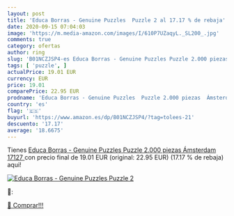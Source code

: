 ```yaml
---
layout: post
title: 'Educa Borras - Genuine Puzzles  Puzzle 2 al 17.17 % de rebaja'
date: 2020-09-15 07:04:03
image: 'https://m.media-amazon.com/images/I/610P7UZaqyL._SL200_.jpg'
comments: true
category: ofertas
author: ring
slug: 'B01NCZJSP4-es Educa Borras - Genuine Puzzles Puzzle 2.000 piezas...'
tags: [ 'puzzle', ]
actualPrice: 19.01 EUR
currency: EUR
price: 19.01
comparePrice: 22.95 EUR
prodname: 'Educa Borras - Genuine Puzzles  Puzzle 2.000 piezas  Ámsterdam  17127 '
country: 'es'
flag: '🇪🇸'
buyurl: 'https://www.amazon.es/dp/B01NCZJSP4/?tag=tolees-21'
descuento: '17.17'
average: '18.6675'
---
```


Tienes [Educa Borras - Genuine Puzzles  Puzzle 2.000 piezas  Ámsterdam  17127 ](https://www.amazon.es/dp/B01NCZJSP4/?tag=tolees-21) con precio final de  19.01 EUR (original: 22.95 EUR) (17.17 %  de rebaja) aqui!

[![Educa Borras - Genuine Puzzles  Puzzle 2](https://m.media-amazon.com/images/I/610P7UZaqyL._SL200_.jpg)](https://www.amazon.es/dp/B01NCZJSP4/?tag=tolees-21)

🔎:


[🛒 Comprar!!!](https://www.amazon.es/dp/B01NCZJSP4/?tag=tolees-21)

